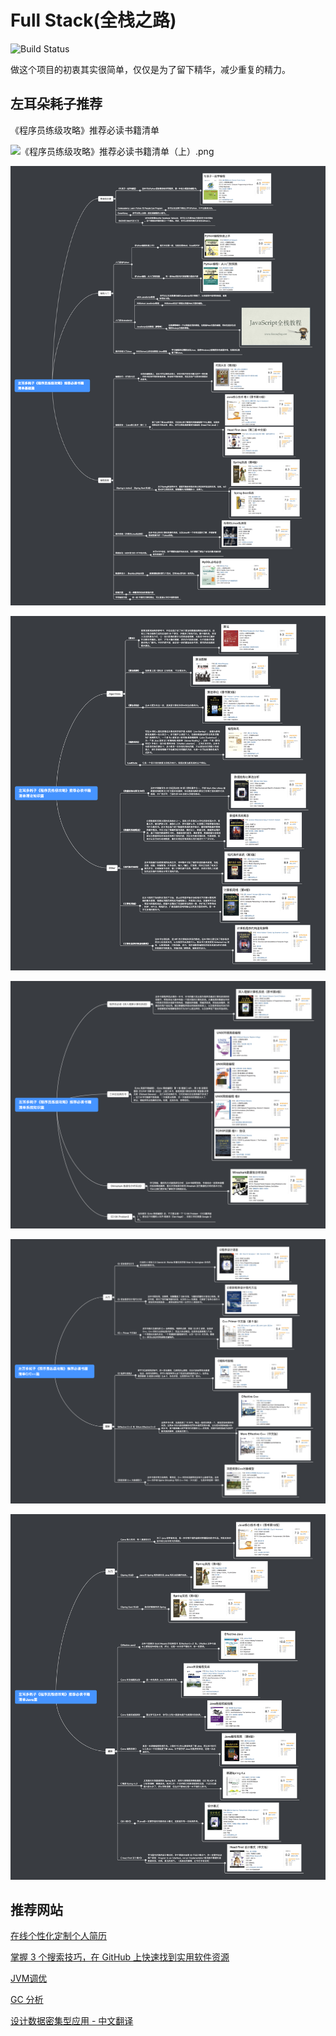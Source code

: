 # Full Stack(全栈之路)

![Build Status](https://travis-ci.org/zoeminghong/full-stack.svg?branch=master)

做这个项目的初衷其实很简单，仅仅是为了留下精华，减少重复的精力。

## 左耳朵耗子推荐

《程序员练级攻略》推荐必读书籍清单

![《程序员练级攻略》推荐必读书籍清单（上）.png](assets/左耳多耗子《程序员练级攻略》推荐必读书籍清单（上）.png)

![](assets/左耳多耗子《程序员练级攻略》推荐必读书籍清单基础篇.png)

![左耳多耗子《程序员练级攻略》推荐必读书籍清单理论知](assets/左耳多耗子《程序员练级攻略》推荐必读书籍清单理论知.png)

![左耳多耗子《程序员练级攻略》推荐必读书籍清单系统知](assets/左耳多耗子《程序员练级攻略》推荐必读书籍清单系统知.png)

![左耳多耗子《程序员练级攻略》推荐必读书籍清单C_C](assets/左耳多耗子《程序员练级攻略》推荐必读书籍清单C_C.png)

![左耳多耗子《程序员练级攻略》推荐必读书籍清单Jav](assets/左耳多耗子《程序员练级攻略》推荐必读书籍清单Jav.png)

## 推荐网站

[在线个性化定制个人简历](http://resumemaker.online/)

[掌握 3 个搜索技巧，在 GitHub 上快速找到实用软件资源](https://sspai.com/post/46061)

[JVM调优](http://xxfox.perfma.com/)

[GC 分析](https://gceasy.io/)

[设计数据密集型应用 - 中文翻译](https://vonng.gitbooks.io/ddia-cn/content/)


